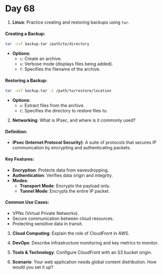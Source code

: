 # Day 68


1. **Linux**: Practice creating and restoring backups using `tar`.
#### **Creating a Backup**:
```bash
tar -cvf backup.tar /path/to/directory
```
- **Options**:
  - `c`: Create an archive.
  - `v`: Verbose mode (displays files being added).
  - `f`: Specifies the filename of the archive.

#### **Restoring a Backup**:
```bash
tar -xvf backup.tar -C /path/to/restore/location
```
- **Options**:
  - `x`: Extract files from the archive.
  - `C`: Specifies the directory to restore files to.


2. **Networking**: What is IPsec, and where is it commonly used?
#### **Definition**:
- **IPsec (Internet Protocol Security)**: A suite of protocols that secures IP communication by encrypting and authenticating packets.

#### **Key Features**:
- **Encryption**: Protects data from eavesdropping.
- **Authentication**: Verifies data origin and integrity.
- **Modes**:
  - **Transport Mode**: Encrypts the payload only.
  - **Tunnel Mode**: Encrypts the entire IP packet.

#### **Common Use Cases**:
- VPNs (Virtual Private Networks).
- Secure communication between cloud resources.
- Protecting sensitive data in transit.


3. **Cloud Computing**: Explain the role of CloudFront in AWS.

4. **DevOps**: Describe infrastructure monitoring and key metrics to monitor.

5. **Tools & Technology**: Configure CloudFront with an S3 bucket origin.

6. **Scenario**: Your web application needs global content distribution. How would you set it up?

